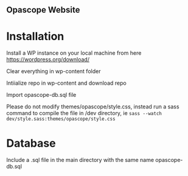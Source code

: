 ## Opascope Website

# Installation

Install a WP instance on your local machine from here https://wordpress.org/download/

Clear everything in wp-content folder

Intiialize repo in wp-content and download repo

Import opascope-db.sql file


Please do not modify themes/opascope/style.css, instead run a sass command to compile the file in /dev directory, ie `sass --watch dev/style.sass:themes/opascope/style.css`

# Database

Include a .sql file in the main directory with the same name opascope-db.sql

